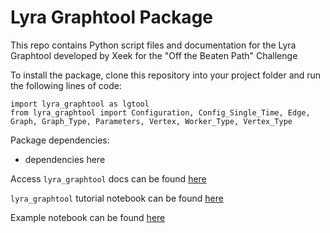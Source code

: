 # Lyra Graphtool Package

This repo contains Python script files and documentation for the Lyra Graphtool developed by Xeek for the "Off the Beaten Path" Challenge

To install the package, clone this repository into your project folder and run the following lines of code:

```
import lyra_graphtool as lgtool
from lyra_graphtool import Configuration, Config_Single_Time, Edge, Graph, Graph_Type, Parameters, Vertex, Worker_Type, Vertex_Type
```

Package dependencies:
* dependencies here


Access `lyra_graphtool` docs can be found [here](./docs/lyra_graphtool/index.html)

`lyra_graphtool` tutorial notebook can be found [here](./notebooks/lyra_graphtool_tutorial.ipynb)

Example notebook can be found [here](./notebooks/Lyra-starter-v0.ipynb)
